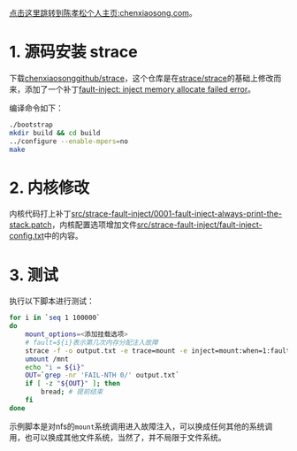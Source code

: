 [点击这里跳转到陈孝松个人主页:chenxiaosong.com](http://chenxiaosong.com/)。

# 1. 源码安装 strace

下载[chenxiaosonggithub/strace](https://github.com/chenxiaosonggithub/strace)，这个仓库是在[strace/strace](https://github.com/strace/strace)的基础上修改而来，添加了一个补丁[fault-inject: inject memory allocate failed error](https://github.com/chenxiaosonggithub/strace/commit/b196eb9fd65f2801c7c72f2c5ef1230e5734769e)。

编译命令如下：
```sh
./bootstrap
mkdir build && cd build
../configure --enable-mpers=no
make
```

# 2. 内核修改

内核代码打上补丁[src/strace-fault-inject/0001-fault-inject-always-print-the-stack.patch](https://github.com/chenxiaosonggithub/blog/blob/master/src/strace-fault-inject/0001-fault-inject-always-print-the-stack.patch)，内核配置选项增加文件[src/strace-fault-inject/fault-inject-config.txt](https://github.com/chenxiaosonggithub/blog/blob/master/src/strace-fault-inject/fault-inject-config.txt)中的内容。

# 3. 测试

执行以下脚本进行测试：
```sh
for i in `seq 1 100000`
do
    mount_options=<添加挂载选项>
    # fault=${i}表示第几次内存分配注入故障
    strace -f -o output.txt -e trace=mount -e inject=mount:when=1:fault=${i} mount -t nfs -o ${mount_options} localhost:s_test /mnt
    umount /mnt
    echo "i = ${i}"
    OUT=`grep -nr 'FAIL-NTH 0/' output.txt`
    if [ -z "${OUT}" ]; then
        bread; # 提前结束
    fi
done
```

示例脚本是对nfs的`mount`系统调用进入故障注入，可以换成任何其他的系统调用，也可以换成其他文件系统，当然了，并不局限于文件系统。